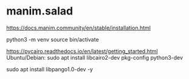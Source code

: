 # manim.salad

https://docs.manim.community/en/stable/installation.html


python3 -m venv <myenvpath>
source bin/activate


https://pycairo.readthedocs.io/en/latest/getting_started.html
Ubuntu/Debian: sudo apt install libcairo2-dev pkg-config python3-dev


sudo apt install libpango1.0-dev -y